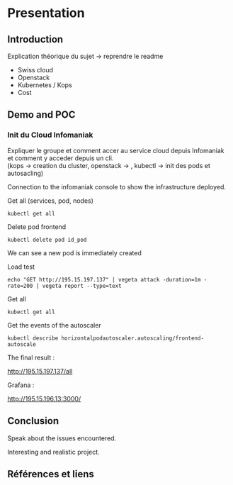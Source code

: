 # Presentation

## Introduction

Explication théorique du sujet -> reprendre le readme

- Swiss cloud
- Openstack
- Kubernetes / Kops
- Cost

## Demo and POC

### Init du Cloud Infomaniak

Expliquer le groupe et comment accer au service cloud depuis Infomaniak et comment y acceder depuis un cli.   
(kops -> creation du cluster, openstack -> , kubectl -> init des pods et autosacling)

Connection to the infomaniak console to show the infrastructure deployed.

Get all (services, pod, nodes)

```shell
kubectl get all
```
Delete pod frontend

```shell
kubectl delete pod id_pod
```
We can see a new pod is immediately created

Load test

```shell
echo "GET http://195.15.197.137" | vegeta attack -duration=1m -rate=200 | vegeta report --type=text
```
Get all

```shell
kubectl get all
```

Get the events of the autoscaler

```shell
kubectl describe horizontalpodautoscaler.autoscaling/frontend-autoscale 
```

The final result :

http://195.15.197.137/all

Grafana :

http://195.15.196.13:3000/

## Conclusion

Speak about the issues encountered.

Interesting and realistic project.

## Références et liens 


